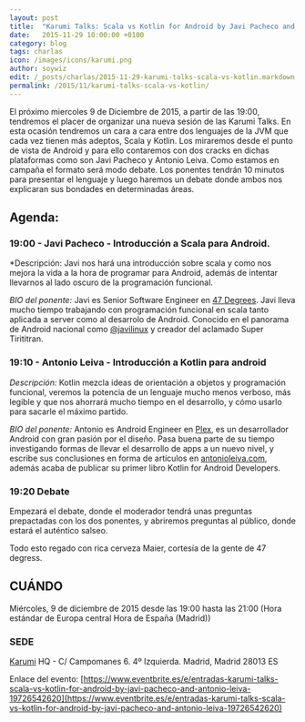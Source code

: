 ```yaml
---
layout: post
title:  "Karumi Talks: Scala vs Kotlin for Android by Javi Pacheco and Antonio Leiva"
date:   2015-11-29 10:00:00 +0100
category: blog
tags: charlas
icon: /images/icons/karumi.png
author: soywiz
edit: /_posts/charlas/2015-11-29-karumi-talks-scala-vs-kotlin.markdown
permalink: /2015/11/karumi-talks-scala-vs-kotlin/
---
```


El próximo miercoles 9 de Diciembre de 2015, a partir de las 19:00, tendremos el placer de organizar una nueva sesión de las Karumi Talks. En esta ocasión tendremos un cara a cara entre dos lenguajes de la JVM que cada vez tienen más adeptos, Scala y Kotlin. Los miraremos desde el punto de vista de Android y para ello contaremos con dos cracks en dichas plataformas como son Javi Pacheco y Antonio Leiva. Como estamos en campaña el formato será modo debate. Los ponentes tendrán 10 minutos para presentar el lenguaje y luego haremos un debate donde ambos nos explicaran sus bondades en determinadas áreas.

## Agenda:

### 19:00 - Javi Pacheco - Introducción a Scala para Android.

*Descripción: Javi nos hará una introducción sobre scala y como nos mejora la vida a la hora de programar para Android, además de intentar llevarnos al lado oscuro de la programación funcional. 

*BIO del ponente:* Javi es Senior Software Engineer en [47 Degrees](http://www.47deg.com/). Javi lleva mucho tiempo trabajando con programación funcional en scala tanto aplicada a server como al desarrolo de Android. Conocido en el panorama de Android nacional como [@javilinux](https://twitter.com/javielinux) y creador del aclamado Super Tirititran.

### 19:10 - Antonio Leiva - Introducción a Kotlin para android

*Descripción:* Kotlin mezcla ideas de orientación a objetos y programación funcional, veremos la potencia de un lenguaje mucho menos verboso, más legible y que nos ahorrará mucho tiempo en el desarrollo, y cómo usarlo para sacarle el máximo partido.

*BIO del ponente:* Antonio es Android Engineer en [Plex](https://plex.tv/), es un desarrollador Android con gran pasión por el diseño. Pasa buena parte de su tiempo investigando formas de llevar el desarrollo de apps a un nuevo nivel, y escribe sus conclusiones en forma de artículos en [antonioleiva.com](http://antonioleiva.com/), además acaba de publicar su primer libro Kotlin for Android Developers.

### 19:20 Debate

Empezará el debate, donde el moderador tendrá unas preguntas prepactadas con los dos ponentes, y abriremos preguntas al público, donde estará el auténtico salseo.

Todo esto regado con rica cerveza Maier, cortesía de la gente de 47 degress.

## CUÁNDO
Miércoles, 9 de diciembre de 2015 desde las 19:00 hasta las 21:00 (Hora estándar de Europa central Hora de España (Madrid))

### SEDE
[Karumi](http://karumi.com/) HQ - C/ Campomanes 6. 4º Izquierda. Madrid, Madrid 28013 ES

Enlace del evento:
[https://www.eventbrite.es/e/entradas-karumi-talks-scala-vs-kotlin-for-android-by-javi-pacheco-and-antonio-leiva-19726542620](https://www.eventbrite.es/e/entradas-karumi-talks-scala-vs-kotlin-for-android-by-javi-pacheco-and-antonio-leiva-19726542620)
